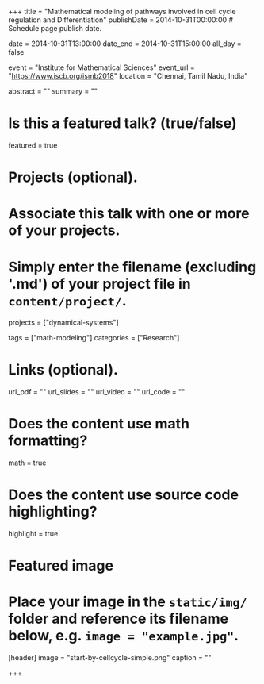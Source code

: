 +++
title = "Mathematical modeling of pathways involved in cell cycle regulation and Differentiation"
publishDate = 2014-10-31T00:00:00  # Schedule page publish date.

date = 2014-10-31T13:00:00
date_end = 2014-10-31T15:00:00
all_day = false

event = "Institute for Mathematical Sciences"
event_url = "https://www.iscb.org/ismb2018"
location = "Chennai, Tamil Nadu, India"

abstract = ""
summary = ""

# Is this a featured talk? (true/false)
featured = true

# Projects (optional).
#   Associate this talk with one or more of your projects.
#   Simply enter the filename (excluding '.md') of your project file in `content/project/`.
projects = ["dynamical-systems"]

tags = ["math-modeling"]
categories = ["Research"]

# Links (optional).
url_pdf = ""
url_slides = ""
url_video = ""
url_code = ""

# Does the content use math formatting?
math = true

# Does the content use source code highlighting?
highlight = true

# Featured image
# Place your image in the `static/img/` folder and reference its filename below, e.g. `image = "example.jpg"`.
[header]
image = "start-by-cellcycle-simple.png"
caption = ""

+++

